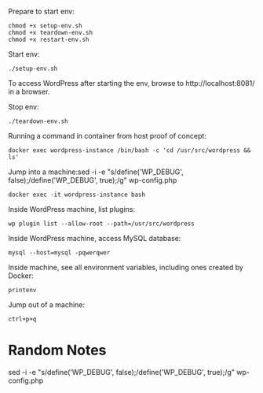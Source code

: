 Prepare to start env:

    chmod +x setup-env.sh
    chmod +x teardown-env.sh
    chmod +x restart-env.sh

Start env:

    ./setup-env.sh

To access WordPress after starting the env, browse to http://localhost:8081/ in
a browser.

Stop env:

    ./teardown-env.sh

Running a command in container from host proof of concept:

    docker exec wordpress-instance /bin/bash -c 'cd /usr/src/wordpress && ls'

Jump into a machine:sed -i -e "s/define('WP_DEBUG', false);/define('WP_DEBUG', true);/g" wp-config.php  

    docker exec -it wordpress-instance bash

Inside WordPress machine, list plugins:

    wp plugin list --allow-root --path=/usr/src/wordpress

Inside WordPress machine, access MySQL database:

    mysql --host=mysql -pqwerqwer

Inside machine, see all environment variables, including ones created by Docker:

    printenv

Jump out of a machine:

    ctrl+p+q

# Random Notes

sed -i -e "s/define('WP_DEBUG', false);/define('WP_DEBUG', true);/g" wp-config.php  
